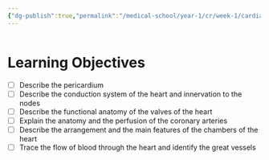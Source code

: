 ```yaml
---
{"dg-publish":true,"permalink":"/medical-school/year-1/cr/week-1/cardiac-anatomy-and-coronary-arteries/","tags":["cr"]}
---
```


```table-of-contents
```
# Learning Objectives
- [ ] Describe the pericardium
- [ ] Describe the conduction system of the heart and innervation to the nodes
- [ ] Describe the functional anatomy of the valves of the heart
- [ ] Explain the anatomy and the perfusion of the coronary arteries
- [ ] Describe the arrangement and the main features of the chambers of the heart
- [ ] Trace the flow of blood through the heart and identify the great vessels

# 